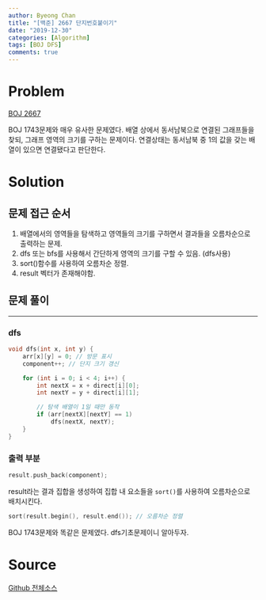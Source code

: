 ```yaml
---
author: Byeong Chan
title: "[백준] 2667 단지번호붙이기"
date: "2019-12-30"
categories: [Algorithm]
tags: [BOJ DFS]
comments: true
---
```


# Problem

[BOJ 2667](https://www.acmicpc.net/problem/2667)

BOJ 1743문제와 매우 유사한 문제였다. 배열 상에서 동서남북으로 연결된 그래프들을 찾되, 그래프 영역의 크기를 구하는 문제이다. 연결상태는 동서남북 중 1의 값을 갖는 배열이 있으면 연결됐다고 판단한다.

# Solution

## 문제 접근 순서

1. 배열에서의 영역들을 탐색하고 영역들의 크기를 구하면서 결과들을 오름차순으로 출력하는 문제.
2. dfs 또는 bfs를 사용해서 간단하게 영역의 크기를 구할 수 있음. (dfs사용)
3. sort()함수를 사용하여 오름차순 정렬.
4. result 벡터가 존재해야함.

## 문제 풀이

---

### dfs

```cpp
void dfs(int x, int y) {
	arr[x][y] = 0; // 방문 표시
	component++; // 단지 크기 갱신

	for (int i = 0; i < 4; i++) {
		int nextX = x + direct[i][0];
		int nextY = y + direct[i][1];

		// 탐색 배열이 1일 때만 동작
		if (arr[nextX][nextY] == 1)
			dfs(nextX, nextY);
	}
}
```

### 출력 부분

```cpp
result.push_back(component);
```

result라는 결과 집합을 생성하여 집합 내 요소들을 `sort()`를 사용하여 오름차순으로 배치시킨다.

```cpp
sort(result.begin(), result.end()); // 오름차순 정렬
```

BOJ 1743문제와 똑같은 문제였다. dfs기초문제이니 알아두자.

# Source

[Github 전체소스](https://github.com/MinByeongChan/myMBC/tree/master/Codetest/baekjoon/2667_Estate.cpp)
